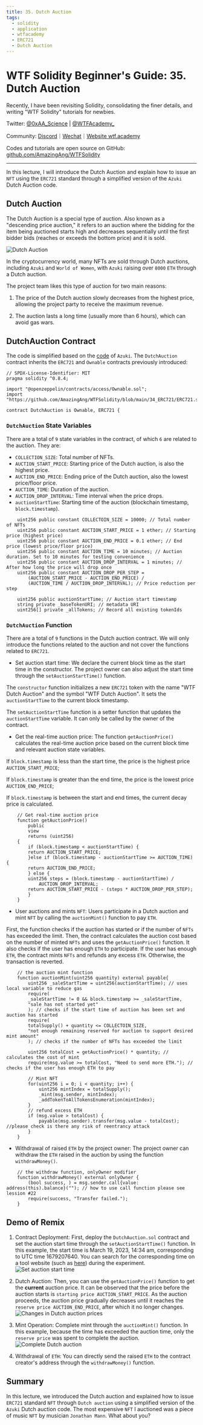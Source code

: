 ```yaml
---
title: 35. Dutch Auction
tags:
  - solidity
  - application
  - wtfacademy
  - ERC721
  - Dutch Auction
---
```


# WTF Solidity Beginner's Guide: 35. Dutch Auction

Recently, I have been revisiting Solidity, consolidating the finer details, and writing "WTF Solidity" tutorials for newbies. 

Twitter: [@0xAA_Science](https://twitter.com/0xAA_Science) | [@WTFAcademy_](https://twitter.com/WTFAcademy_)

Community: [Discord](https://discord.gg/5akcruXrsk)｜[Wechat](https://docs.google.com/forms/d/e/1FAIpQLSe4KGT8Sh6sJ7hedQRuIYirOoZK_85miz3dw7vA1-YjodgJ-A/viewform?usp=sf_link)｜[Website wtf.academy](https://wtf.academy)

Codes and tutorials are open source on GitHub: [github.com/AmazingAng/WTFSolidity](https://github.com/AmazingAng/WTFSolidity)

----

In this lecture, I will introduce the Dutch Auction and explain how to issue an `NFT` using the `ERC721` standard through a simplified version of the `Azuki` Dutch Auction code.

## Dutch Auction

The Dutch Auction is a special type of auction. Also known as a "descending price auction," it refers to an auction where the bidding for the item being auctioned starts high and decreases sequentially until the first bidder bids (reaches or exceeds the bottom price) and it is sold.

![Dutch Auction](./img/35-1.png)

In the cryptocurrency world, many NFTs are sold through Dutch auctions, including `Azuki` and `World of Women`, with `Azuki` raising over `8000` `ETH` through a Dutch auction.

The project team likes this type of auction for two main reasons:

1. The price of the Dutch auction slowly decreases from the highest price, allowing the project party to receive the maximum revenue.

2. The auction lasts a long time (usually more than 6 hours), which can avoid gas wars.

## DutchAuction Contract

The code is simplified based on the [code](https://etherscan.io/address/0xed5af388653567af2f388e6224dc7c4b3241c544#code) of `Azuki`. The `DutchAuction` contract inherits the `ERC721` and `Ownable` contracts previously introduced:

```solidity
// SPDX-License-Identifier: MIT
pragma solidity ^0.8.4;

import "@openzeppelin/contracts/access/Ownable.sol";
import "https://github.com/AmazingAng/WTFSolidity/blob/main/34_ERC721/ERC721.sol";

contract DutchAuction is Ownable, ERC721 {
```

### `DutchAuction` State Variables

There are a total of `9` state variables in the contract, of which `6` are related to the auction. They are:

- `COLLECTION_SIZE`: Total number of NFTs.
- `AUCTION_START_PRICE`: Starting price of the Dutch auction, is also the highest price.
- `AUCTION_END_PRICE`: Ending price of the Dutch auction, also the lowest price/floor price.
- `AUCTION_TIME`: Duration of the auction.
- `AUCTION_DROP_INTERVAL`: Time interval when the price drops.
- `auctionStartTime`: Starting time of the auction (blockchain timestamp, `block.timestamp`).

```solidity
    uint256 public constant COLLECTOIN_SIZE = 10000; // Total number of NFTs 
    uint256 public constant AUCTION_START_PRICE = 1 ether; // Starting price (highest price)
    uint256 public constant AUCTION_END_PRICE = 0.1 ether; // End price (lowest price/floor price)
    uint256 public constant AUCTION_TIME = 10 minutes; // Auction duration. Set to 10 minutes for testing convenience
    uint256 public constant AUCTION_DROP_INTERVAL = 1 minutes; // After how long the price will drop once
    uint256 public constant AUCTION_DROP_PER_STEP =
        (AUCTION_START_PRICE - AUCTION_END_PRICE) /
        (AUCTION_TIME / AUCTION_DROP_INTERVAL); // Price reduction per step

    uint256 public auctionStartTime; // Auction start timestamp
    string private _baseTokenURI; // metadata URI
    uint256[] private _allTokens; // Record all existing tokenIds
```

### `DutchAuction` Function

There are a total of `9` functions in the Dutch auction contract. We will only introduce the functions related to the auction and not cover the functions related to `ERC721`.

- Set auction start time: We declare the current block time as the start time in the constructor. The project owner can also adjust the start time through the `setAuctionStartTime()` function.

The `constructor` function initializes a new `ERC721` token with the name "WTF Dutch Auction" and the symbol "WTF Dutch Auction". It sets the `auctionStartTime` to the current block timestamp.

The `setAuctionStartTime` function is a setter function that updates the `auctionStartTime` variable. It can only be called by the owner of the contract.

- Get the real-time auction price: The function `getAuctionPrice()` calculates the real-time auction price based on the current block time and relevant auction state variables.

If `block.timestamp` is less than the start time, the price is the highest price `AUCTION_START_PRICE`;

If `block.timestamp` is greater than the end time, the price is the lowest price `AUCTION_END_PRICE`;

If `block.timestamp` is between the start and end times, the current decay price is calculated.

```solidity
    // Get real-time auction price
    function getAuctionPrice()
        public
        view
        returns (uint256)
    {
        if (block.timestamp < auctionStartTime) {
        return AUCTION_START_PRICE;
        }else if (block.timestamp - auctionStartTime >= AUCTION_TIME) {
        return AUCTION_END_PRICE;
        } else {
        uint256 steps = (block.timestamp - auctionStartTime) /
            AUCTION_DROP_INTERVAL;
        return AUCTION_START_PRICE - (steps * AUCTION_DROP_PER_STEP);
        }
    }
```

- User auctions and mints `NFT`: Users participate in a Dutch auction and mint `NFT` by calling the `auctionMint()` function to pay `ETH`.

First, the function checks if the auction has started or if the number of `NFTs` has exceeded the limit. Then, the contract calculates the auction cost based on the number of minted `NFTs` and uses the `getAuctionPrice()` function. It also checks if the user has enough `ETH` to participate. If the user has enough `ETH`, the contract mints `NFTs` and refunds any excess `ETH`. Otherwise, the transaction is reverted.

```solidity
    // the auction mint function
    function auctionMint(uint256 quantity) external payable{
        uint256 _saleStartTime = uint256(auctionStartTime); // uses local variable to reduce gas
        require(
        _saleStartTime != 0 && block.timestamp >= _saleStartTime,
        "sale has not started yet"
        ); // checks if the start time of auction has been set and auction has started
        require(
        totalSupply() + quantity <= COLLECTOIN_SIZE,
        "not enough remaining reserved for auction to support desired mint amount"
        ); // checks if the number of NFTs has exceeded the limit

        uint256 totalCost = getAuctionPrice() * quantity; // calculates the cost of mint
        require(msg.value >= totalCost, "Need to send more ETH."); // checks if the user has enough ETH to pay
        
        // Mint NFT
        for(uint256 i = 0; i < quantity; i++) {
            uint256 mintIndex = totalSupply();
            _mint(msg.sender, mintIndex);
            _addTokenToAllTokensEnumeration(mintIndex);
        }
        // refund excess ETH
        if (msg.value > totalCost) {
            payable(msg.sender).transfer(msg.value - totalCost); //please check is there any risk of reentrancy attack
        }
    }
```

- Withdrawal of raised `ETH` by the project owner: The project owner can withdraw the `ETH` raised in the auction by using the function `withdrawMoney()`.

```solidity
    // the withdraw function, onlyOwner modifier
    function withdrawMoney() external onlyOwner {
        (bool success, ) = msg.sender.call{value: address(this).balance}(""); // how to use call function please see lession #22
        require(success, "Transfer failed.");
    }
```

## Demo of Remix

1. Contract Deployment: First, deploy the `DutchAuction.sol` contract and set the auction start time through the `setAuctionStartTime()` function. In this example, the start time is March 19, 2023, 14:34 am, corresponding to UTC time 1679207640. You can search for the corresponding time on a tool website (such as [here](https://tool.chinaz.com/tools/unixtime.aspx)) during the experiment.
![Set auction start time](./img/35-2.png)

2. Dutch Auction: Then, you can use the `getAuctionPrice()` function to get the **current** auction price. It can be observed that the price before the auction starts is `starting price AUCTION_START_PRICE`. As the auction proceeds, the auction price gradually decreases until it reaches the `reserve price AUCTION_END_PRICE`, after which it no longer changes.
![Changes in Dutch auction prices](./img/35-3.png)

3. Mint Operation: Complete mint through the `auctionMint()` function. In this example, because the time has exceeded the auction time, only the `reserve price` was spent to complete the auction.
![Complete Dutch auction](./img/35-4.png)

4. Withdrawal of `ETH`: You can directly send the raised `ETH` to the contract creator's address through the `withdrawMoney()` function.

## Summary

In this lecture, we introduced the Dutch auction and explained how to issue `ERC721` standard `NFT` through `Dutch auction` using a simplified version of the `Azuki` Dutch auction code. The most expensive `NFT` I auctioned was a piece of music `NFT` by musician `Jonathan Mann`. What about you?
